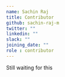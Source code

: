```yaml
---
name: Sachin Raj
title: Contributor
github: sachin-raj-m
twitter: ""
linkedin: ""
slack: ""
joining_date: ""
role : contributor
---
```


Still waiting for this
